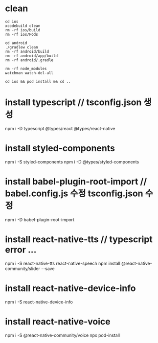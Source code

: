# clean
```
cd ios
xcodebuild clean
rm -rf ios/build
rm -rf ios/Pods

cd android
./gradlew clean
rm -rf android/build
rm -rf android/app/build
rm -rf android/.gradle

rm -rf node_modules
watchman watch-del-all

cd ios && pod install && cd ..
```

# install typescript // tsconfig.json 생성
npm i -D typescript @types/react @types/react-native

# install styled-components
npm i -S styled-components
npm i -D @types/styled-components

# install babel-plugin-root-import // babel.config.js 수정 tsconfig.json 수정
npm i -D babel-plugin-root-import

# install react-native-tts // typescript error ...
npm i -S react-native-tts react-native-speech
npm install @react-native-community/slider --save

# install react-native-device-info
npm i -S react-native-device-info

# install react-native-voice
npm i -S @react-native-community/voice
npx pod-install